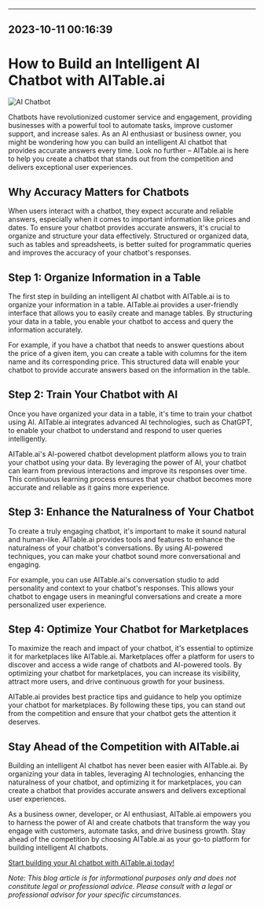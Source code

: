 

---------------------------------------------
2023-10-11 00:16:39
---------------------------------------------

# How to Build an Intelligent AI Chatbot with AITable.ai

![AI Chatbot](https://assets-global.website-files.com/637e5037f3ef83b76dcfc8f9/6504b987c757273e29caedab_Blog%20headers.png)

Chatbots have revolutionized customer service and engagement, providing businesses with a powerful tool to automate tasks, improve customer support, and increase sales. As an AI enthusiast or business owner, you might be wondering how you can build an intelligent AI chatbot that provides accurate answers every time. Look no further – AITable.ai is here to help you create a chatbot that stands out from the competition and delivers exceptional user experiences.

## Why Accuracy Matters for Chatbots

When users interact with a chatbot, they expect accurate and reliable answers, especially when it comes to important information like prices and dates. To ensure your chatbot provides accurate answers, it's crucial to organize and structure your data effectively. Structured or organized data, such as tables and spreadsheets, is better suited for programmatic queries and improves the accuracy of your chatbot's responses.

## Step 1: Organize Information in a Table

The first step in building an intelligent AI chatbot with AITable.ai is to organize your information in a table. AITable.ai provides a user-friendly interface that allows you to easily create and manage tables. By structuring your data in a table, you enable your chatbot to access and query the information accurately.

For example, if you have a chatbot that needs to answer questions about the price of a given item, you can create a table with columns for the item name and its corresponding price. This structured data will enable your chatbot to provide accurate answers based on the information in the table.

## Step 2: Train Your Chatbot with AI

Once you have organized your data in a table, it's time to train your chatbot using AI. AITable.ai integrates advanced AI technologies, such as ChatGPT, to enable your chatbot to understand and respond to user queries intelligently.

AITable.ai's AI-powered chatbot development platform allows you to train your chatbot using your data. By leveraging the power of AI, your chatbot can learn from previous interactions and improve its responses over time. This continuous learning process ensures that your chatbot becomes more accurate and reliable as it gains more experience.

## Step 3: Enhance the Naturalness of Your Chatbot

To create a truly engaging chatbot, it's important to make it sound natural and human-like. AITable.ai provides tools and features to enhance the naturalness of your chatbot's conversations. By using AI-powered techniques, you can make your chatbot sound more conversational and engaging.

For example, you can use AITable.ai's conversation studio to add personality and context to your chatbot's responses. This allows your chatbot to engage users in meaningful conversations and create a more personalized user experience.

## Step 4: Optimize Your Chatbot for Marketplaces

To maximize the reach and impact of your chatbot, it's essential to optimize it for marketplaces like AITable.ai. Marketplaces offer a platform for users to discover and access a wide range of chatbots and AI-powered tools. By optimizing your chatbot for marketplaces, you can increase its visibility, attract more users, and drive continuous growth for your business.

AITable.ai provides best practice tips and guidance to help you optimize your chatbot for marketplaces. By following these tips, you can stand out from the competition and ensure that your chatbot gets the attention it deserves.

## Stay Ahead of the Competition with AITable.ai

Building an intelligent AI chatbot has never been easier with AITable.ai. By organizing your data in tables, leveraging AI technologies, enhancing the naturalness of your chatbot, and optimizing it for marketplaces, you can create a chatbot that provides accurate answers and delivers exceptional user experiences.

As a business owner, developer, or AI enthusiast, AITable.ai empowers you to harness the power of AI and create chatbots that transform the way you engage with customers, automate tasks, and drive business growth. Stay ahead of the competition by choosing AITable.ai as your go-to platform for building intelligent AI chatbots.

[Start building your AI chatbot with AITable.ai today!](https://aitable.ai/signup)

*Note: This blog article is for informational purposes only and does not constitute legal or professional advice. Please consult with a legal or professional advisor for your specific circumstances.*